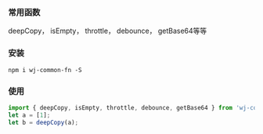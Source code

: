 ### 常用函数
deepCopy， isEmpty， throttle， debounce， getBase64等等

### 安装
`npm i wj-common-fn -S`

### 使用
```javascript
import { deepCopy, isEmpty, throttle, debounce, getBase64 } from 'wj-common-fn';
let a = [1];
let b = deepCopy(a);
```